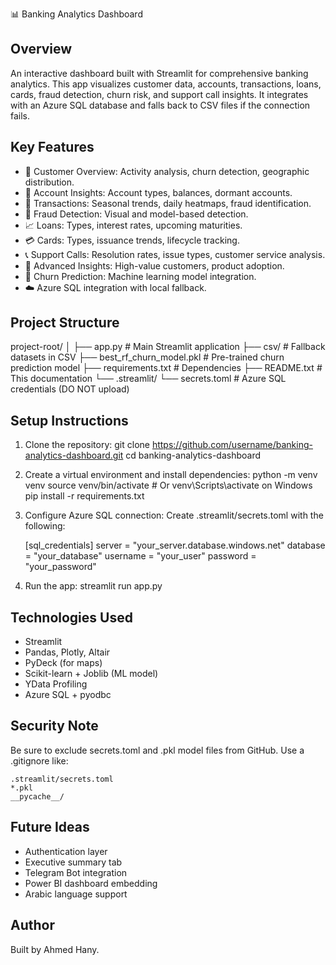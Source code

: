 
📊 Banking Analytics Dashboard

Overview
--------
An interactive dashboard built with Streamlit for comprehensive banking analytics. This app visualizes customer data, accounts, transactions, loans, cards, fraud detection, churn risk, and support call insights. It integrates with an Azure SQL database and falls back to CSV files if the connection fails.

Key Features
------------
- 🧍 Customer Overview: Activity analysis, churn detection, geographic distribution.
- 🏦 Account Insights: Account types, balances, dormant accounts.
- 💸 Transactions: Seasonal trends, daily heatmaps, fraud identification.
- 🚨 Fraud Detection: Visual and model-based detection.
- 📈 Loans: Types, interest rates, upcoming maturities.
- 💳 Cards: Types, issuance trends, lifecycle tracking.
- 📞 Support Calls: Resolution rates, issue types, customer service analysis.
- 🧠 Advanced Insights: High-value customers, product adoption.
- 🔮 Churn Prediction: Machine learning model integration.
- ☁️ Azure SQL integration with local fallback.

Project Structure
-----------------
project-root/
│
├── app.py                  # Main Streamlit application
├── csv/                    # Fallback datasets in CSV
├── best_rf_churn_model.pkl # Pre-trained churn prediction model
├── requirements.txt        # Dependencies
├── README.txt              # This documentation
└── .streamlit/
    └── secrets.toml        # Azure SQL credentials (DO NOT upload)

Setup Instructions
------------------
1. Clone the repository:
    git clone https://github.com/username/banking-analytics-dashboard.git
    cd banking-analytics-dashboard

2. Create a virtual environment and install dependencies:
    python -m venv venv
    source venv/bin/activate  # Or venv\Scripts\activate on Windows
    pip install -r requirements.txt

3. Configure Azure SQL connection:
    Create .streamlit/secrets.toml with the following:

    [sql_credentials]
    server = "your_server.database.windows.net"
    database = "your_database"
    username = "your_user"
    password = "your_password"

4. Run the app:
    streamlit run app.py

Technologies Used
-----------------
- Streamlit
- Pandas, Plotly, Altair
- PyDeck (for maps)
- Scikit-learn + Joblib (ML model)
- YData Profiling
- Azure SQL + pyodbc

Security Note
-------------
Be sure to exclude secrets.toml and .pkl model files from GitHub. Use a .gitignore like:

    .streamlit/secrets.toml
    *.pkl
    __pycache__/

Future Ideas
------------
- Authentication layer
- Executive summary tab
- Telegram Bot integration
- Power BI dashboard embedding
- Arabic language support

Author
------
Built by Ahmed Hany.
